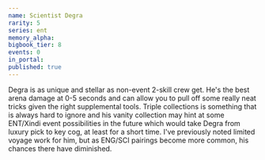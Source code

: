 ```yaml
---
name: Scientist Degra
rarity: 5
series: ent
memory_alpha:
bigbook_tier: 8
events: 0
in_portal:
published: true
---
```


Degra is as unique and stellar as non-event 2-skill crew get. He's the best arena damage at 0-5 seconds and can allow you to pull off some really neat tricks given the right supplemental tools. Triple collections is something that is always hard to ignore and his vanity collection may hint at some ENT/Xindi event possibilities in the future which would take Degra from luxury pick to key cog, at least for a short time. I've previously noted limited voyage work for him, but as ENG/SCI pairings become more common, his chances there have diminished.
